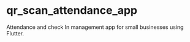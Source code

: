 # qr_scan_attendance_app
Attendance and check In management app for small businesses using Flutter.
